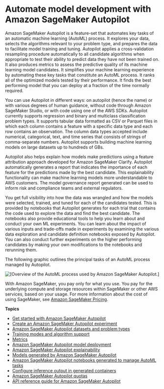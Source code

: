 # Automate model development with Amazon SageMaker Autopilot<a name="autopilot-automate-model-development"></a>

Amazon SageMaker Autopilot is a feature\-set that automates key tasks of an automatic machine learning \(AutoML\) process\. It explores your data, selects the algorithms relevant to your problem type, and prepares the data to facilitate model training and tuning\. Autopilot applies a cross\-validation resampling procedure automatically to all candidate algorithms when appropriate to test their ability to predict data they have not been trained on\. It also produces metrics to assess the predictive quality of its machine learning model candidates\. It simplifies your machine learning experience by automating these key tasks that constitute an AutoML process\. It ranks all of the optimized models tested by their performance\. It finds the best performing model that you can deploy at a fraction of the time normally required\. 

You can use Autopilot in different ways: on autopilot \(hence the name\) or with various degrees of human guidance, without code through Amazon SageMaker Studio, or with code using one of the AWS SDKs\. Autopilot currently supports regression and binary and multiclass classification problem types\. It supports tabular data formatted as CSV or Parquet files in which each column contains a feature with a specific data type and each row contains an observation\. The column data types accepted include numerical, categorical, text, and time series that consists of strings of comma\-separate numbers\. Autopilot supports building machine learning models on large datasets up to hundreds of GBs\.

Autopilot also helps explain how models make predictions using a feature attribution approach developed for Amazon SageMaker Clarify\. Autopilot automatically generates a report that indicates the importance of each feature for the predictions made by the best candidate\. This explainability functionality can make machine learning models more understandable to AWS customers\. The model governance report generated can be used to inform risk and compliance teams and external regulators\.

You get full visibility into how the data was wrangled and how the models were selected, trained, and tuned for each of the candidates tested\. This is provided by notebooks that Autopilot generates for each trial that contains the code used to explore the data and find the best candidate\. The notebooks also provide educational tools to help you learn about and conduct your own ML experiments\. You can learn about the impact of various inputs and trade\-offs made in experiments by examining the various data exploration and candidate definition notebooks exposed by Autopilot\. You can also conduct further experiments on the higher performing candidates by making your own modifications to the notebooks and rerunning them\.

The following graphic outlines the principal tasks of an AutoML process managed by Autopilot\.

![\[Overview of the AutoML process used by Amazon SageMaker Autopilot.\]](http://docs.aws.amazon.com/sagemaker/latest/dg/images/Autopilot-process-graphic-1.png)

With Amazon SageMaker, you pay only for what you use\. You pay for the underlying compute and storage resources within SageMaker or other AWS services, based on your usage\. For more information about the cost of using SageMaker, see [Amazon SageMaker Pricing](http://aws.amazon.com/sagemaker/pricing)\.

**Topics**
+ [Get started with Amazon SageMaker Autopilot](autopilot-automate-model-development-get-started.md)
+ [Create an Amazon SageMaker Autopilot experiment](autopilot-automate-model-development-create-experiment.md)
+ [Amazon SageMaker Autopilot datasets and problem types](autopilot-datasets-problem-types.md)
+ [Training modes and algorithm support](autopilot-model-support-validation.md)
+ [Metrics](autopilot-metrics-validation.md)
+ [Amazon SageMaker Autopilot model deployment](autopilot-deploy-models.md)
+ [Amazon SageMaker Autopilot explainability](autopilot-explainability.md)
+ [Models generated by Amazon SageMaker Autopilot](autopilot-models.md)
+ [Amazon SageMaker Autopilot notebooks generated to manage AutoML tasks](autopilot-automate-model-development-notebook-output.md)
+ [Configure inference output in generated containers](autopilot-automate-model-development-container-output.md)
+ [Amazon SageMaker Autopilot quotas](autopilot-quotas.md)
+ [API reference guide for Amazon SageMaker Autopilot](autopilot-reference.md)